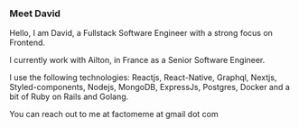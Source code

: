 ### Meet David

Hello, I am David, a Fullstack Software Engineer with a strong focus on Frontend.

I currently work with Ailton, in France as a Senior Software Engineer.

I use the following technologies: Reactjs, React-Native, Graphql, Nextjs, Styled-components, Nodejs, MongoDB, ExpressJs, Postgres, Docker and a bit of Ruby on Rails and Golang. 

You can reach out to me at factomeme at gmail dot com
